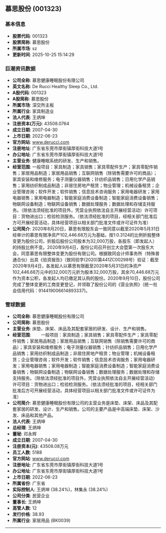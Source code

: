 ## 慕思股份 (001323)

### 基本信息

- **股票代码**: 001323
- **股票简称**: 慕思股份
- **所属市场**: sz
- **更新时间**: 2025-10-25 15:14:29

### 巨潮资讯数据

- **公司全称**: 慕思健康睡眠股份有限公司
- **英文名称**: De Rucci Healthy Sleep Co., Ltd.
- **A股代码**: 001323
- **A股简称**: 慕思股份
- **所属市场**: 深交所主板
- **所属行业**: 家具制造业
- **法人代表**: 王炳坤
- **注册资本(万元)**: 43508.0764
- **成立日期**: 2007-04-30
- **上市日期**: 2022-06-23
- **官方网站**: www.derucci.com
- **注册地址**: 广东省东莞市厚街镇厚街科技大道1号
- **办公地址**: 广东省东莞市厚街镇厚街科技大道1号
- **主营业务**: 健康睡眠系统的研发、生产和销售。
- **经营范围**: 一般项目：家具制造；家具销售；家具零配件生产；家具零配件销售；家居用品制造；家居用品销售；互联网销售（除销售需要许可的商品）；家具安装和维修服务；电子测量仪器销售；针纺织品销售；日用化学产品销售；家用纺织制成品制造；非居住房地产租赁；物业管理；机械设备租赁；企业管理咨询；软件开发；软件销售；信息技术咨询服务；家用电器研发；家用电器销售；家用电器制造；智能家庭消费设备制造；智能家庭消费设备销售；物联网设备制造；物联网设备销售；数据处理服务；数据处理和存储支持服务。（除依法须经批准的项目外，凭营业执照依法自主开展经营活动）许可项目：货物进出口；检验检测服务。（依法须经批准的项目，经相关部门批准后方可开展经营活动，具体经营项目以相关部门批准文件或许可证件为准）
- **公司简介**: 2020年8月20日，慕思有限股东会一致同意以截至2020年5月31日经审计的慕思有限净资产102,446.68万元为基础，按1:0.3124的比例折股整体变更为股份公司，折股后股份公司股本为32,000万股，各股东（即发起人）的持股比例不变。2020年9月4日，股份公司召开创立大会暨第一次股东大会，同意慕思有限整体变更为股份有限公司。根据致同会计师事务所（特殊普通合伙）出具《验资报告》（致同验字(2020)第441ZC00298号）验证：截至2020年9月4日，各发起人以慕思有限截至2020年5月31日的净资产102,446.68万元中的32,000万元折为股本32,000万股，其余70,446.68万元作为资本公积，各发起人均已缴足其认购的股份。2020年9月10日，股份公司完成了整体变更的工商变更登记，并领取了股份公司的《营业执照》（统一社会信用代码：914419006614893337)。

### 雪球数据

- **公司全称**: 慕思健康睡眠股份有限公司
- **公司简称**: 慕思股份
- **主营业务**: 床垫、床架、床品及其配套家居的研发、设计、生产和销售。
- **经营范围**: 　　一般项目：家具制造；家具销售；家具零配件生产；家具零配件销售；家居用品制造；家居用品销售；互联网销售（除销售需要许可的商品）；家具安装和维修服务；电子测量仪器销售；针纺织品销售；日用化学产品销售；家用纺织制成品制造；非居住房地产租赁；物业管理；机械设备租赁；企业管理咨询；软件开发；软件销售；信息技术咨询服务；家用电器研发；家用电器销售；家用电器制造；智能家庭消费设备制造；智能家庭消费设备销售；物联网设备制造；物联网设备销售；数据处理服务；数据处理和存储支持服务。（除依法须经批准的项目外，凭营业执照依法自主开展经营活动）许可项目：货物进出口；检验检测服务。（依法须经批准的项目，经相关部门批准后方可开展经营活动，具体经营项目以相关部门批准文件或许可证件为准）
- **公司简介**: 慕思健康睡眠股份有限公司的主营业务是床垫、床架、床品及其配套家居的研发、设计、生产和销售。公司的主要产品是中高端床垫、床架、沙发、床品和其他产品。
- **法人代表**: 王炳坤
- **总经理**: 王炳坤
- **董秘**: 邓永辉
- **成立日期**: 2007-04-30
- **注册资本(元)**: 43508.08万元
- **员工人数**: 5188
- **官方网站**: www.derucci.com
- **注册地址**: 广东省东莞市厚街镇厚街科技大道1号
- **办公地址**: 广东省东莞市厚街镇厚街科技大道1号
- **上市日期**: 2022-06-23
- **所属省份**: 广东省
- **实际控制人**: 王炳坤 (38.24%)，林集永 (38.24%)
- **公司分类**: 民营企业
- **董事长**: 王炳坤
- **高管人数**: 12
- **发行价格**: 38.93
- **所属行业**: 家居用品 (BK0039)

---